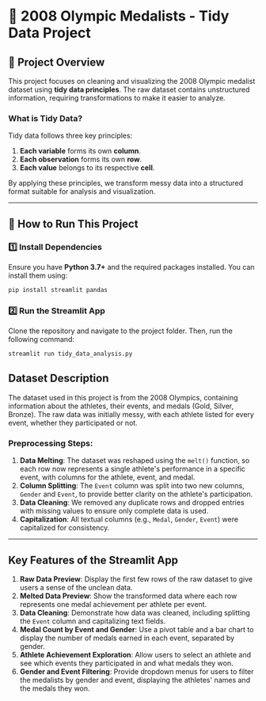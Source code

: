 # 🏅 2008 Olympic Medalists - Tidy Data Project

## 📌 Project Overview
This project focuses on cleaning and visualizing the 2008 Olympic medalist dataset using **tidy data principles**. The raw dataset contains unstructured information, requiring transformations to make it easier to analyze.

### **What is Tidy Data?**
Tidy data follows three key principles:
1. **Each variable** forms its own **column**.
2. **Each observation** forms its own **row**.
3. **Each value** belongs to its respective **cell**.

By applying these principles, we transform messy data into a structured format suitable for analysis and visualization.

---

## 🚀 How to Run This Project
### **1️⃣ Install Dependencies**
Ensure you have **Python 3.7+** and the required packages installed. You can install them using:
```sh
pip install streamlit pandas
```
### **2️⃣ Run the Streamlit App**
Clone the repository and navigate to the project folder. Then, run the following command:
```sh
streamlit run tidy_data_analysis.py
```
## Dataset Description
The dataset used in this project is from the 2008 Olympics, containing information about the athletes, their events, and medals (Gold, Silver, Bronze). The raw data was initially messy, with each athlete listed for every event, whether they participated or not.

### Preprocessing Steps:
1. **Data Melting**: The dataset was reshaped using the `melt()` function, so each row now represents a single athlete's performance in a specific event, with columns for the athlete, event, and medal.
2. **Column Splitting**: The `Event` column was split into two new columns, `Gender` and `Event`, to provide better clarity on the athlete's participation.
3. **Data Cleaning**: We removed any duplicate rows and dropped entries with missing values to ensure only complete data is used.
4. **Capitalization**: All textual columns (e.g., `Medal`, `Gender`, `Event`) were capitalized for consistency.

---

## Key Features of the Streamlit App
1. **Raw Data Preview**: Display the first few rows of the raw dataset to give users a sense of the unclean data.
2. **Melted Data Preview**: Show the transformed data where each row represents one medal achievement per athlete per event.
3. **Data Cleaning**: Demonstrate how data was cleaned, including splitting the `Event` column and capitalizing text fields.
4. **Medal Count by Event and Gender**: Use a pivot table and a bar chart to display the number of medals earned in each event, separated by gender.
5. **Athlete Achievement Exploration**: Allow users to select an athlete and see which events they participated in and what medals they won.
6. **Gender and Event Filtering**: Provide dropdown menus for users to filter the medalists by gender and event, displaying the athletes' names and the medals they won.

